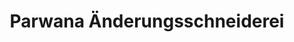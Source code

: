 ---
title: "Parwana Änderungsschneiderei"
url: /berlin/parwana-aenderungsschneiderei/
shop: Schneiderei
---